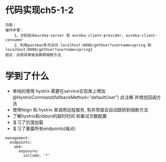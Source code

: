 # 代码实现ch5-1-2

```
功能：
操作步骤：
    1、分别启动eureka-server 和 eureka-client-provider, eureka-client-consumer
    2、利用postman多次访问 localhost:8888/getUser?username=spring 和 localhost:8888/getUser?username=spring1
结论：出现异常就会跳转熔断方法

```
# 学到了什么
- 单纯的使用 hystrix 需要在service实现类上增加 @HystrixCommand(fallbackMethod="defaultUser") 此注解 并增加回调方法
- 使用feign 和 hystrix 来调用远程服务, 有异常就会自动跳转到熔断方法
- 了解hystrix和ribbon的超时时间 和重试次数配置
- 复习了饥饿加载
- 复习了暴露所有endpoints(端点)
```
management:
  endpoints:
    web:
      exposure:
        include: '*'
```